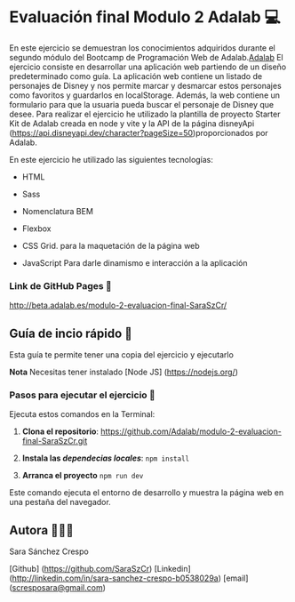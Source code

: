 # Evaluación final Modulo 2 Adalab 💻

En este ejercicio se demuestran los conocimientos adquiridos durante el segundo módulo del Bootcamp de Programación Web de Adalab.[Adalab](https://adalab.es)
El ejercicio consiste en desarrollar una aplicación web partiendo de un diseño predeterminado como guía. 
La aplicación web contiene un listado de personajes de Disney y nos permite marcar y desmarcar estos personajes como favoritos y guardarlos en localStorage.
Además, la web contiene un formulario para que la usuaria pueda buscar el personaje de Disney que desee.
Para realizar el ejercicio he utilizado la plantilla de proyecto Starter Kit de Adalab creada en node y vite y la API de la página disneyApi (https://api.disneyapi.dev/character?pageSize=50)proporcionados por Adalab.

En este ejercicio he utilizado las siguientes tecnologías:

- HTML
- Sass
- Nomenclatura BEM
- Flexbox
- CSS Grid.
para la maquetación de la página web

- JavaScript
Para darle dinamismo e interacción a la aplicación

### Link de GitHub Pages 🔗

http://beta.adalab.es/modulo-2-evaluacion-final-SaraSzCr/

## Guía de incio rápido 📖

Esta guía te permite tener una copia del ejercicio y ejecutarlo

**Nota** Necesitas tener instalado [Node JS] (https://nodejs.org/)

### Pasos para ejecutar el ejercicio 🐾

Ejecuta estos comandos en la Terminal:

1. **Clona el repositorio**:
   https://github.com/Adalab/modulo-2-evaluacion-final-SaraSzCr.git

2. **Instala las _dependecias locales_**:
   `npm install`

3. **Arranca el proyecto**
   `npm run dev`

Este comando ejecuta el entorno de desarrollo y muestra la página web en una pestaña del navegador.

## Autora 👩🏻‍💻

Sara Sánchez Crespo

[Github] (https://github.com/SaraSzCr)
[Linkedin] (http://linkedin.com/in/sara-sanchez-crespo-b0538029a)
[email] (scresposara@gmail.com)
